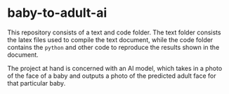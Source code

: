 # baby-to-adult-ai
This repository consists of a text and code folder. The text folder consists the latex files used to compile the text document, while the code folder contains the `python` and other code to reproduce the results shown in the document.

The project at hand is concerned with an AI model, which takes in a photo of the face of a baby and outputs a photo of the predicted adult face for that particular baby.